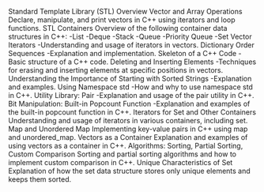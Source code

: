 Standard Template Library (STL) Overview
Vector and Array Operations
Declare, manipulate, and print vectors in C++ using iterators and loop functions.
STL Containers
Overview of the following container data structures in C++:
-List
-Deque
-Stack
-Queue
-Priority Queue
-Set
Vector Iterators
-Understanding and usage of iterators in vectors.
Dictionary Order Sequences
-Explanation and implementation.
Skeleton of a C++ Code
-Basic structure of a C++ code.
Deleting and Inserting Elements
-Techniques for erasing and inserting elements at specific positions in vectors.
Understanding the Importance of Starting with Sorted Strings
-Explanation and examples.
Using Namespace std
-How and why to use namespace std in C++.
Utility Library: Pair
-Explanation and usage of the pair utility in C++.
Bit Manipulation: Built-in Popcount Function
-Explanation and examples of the built-in popcount function in C++.
Iterators for Set and Other Containers
Understanding and usage of iterators in various containers, including set.
Map and Unordered Map
Implementing key-value pairs in C++ using map and unordered_map.
Vectors as a Container
Explanation and examples of using vectors as a container in C++.
Algorithms: Sorting, Partial Sorting, Custom Comparison
Sorting and partial sorting algorithms and how to implement custom comparison in C++.
Unique Characteristics of Set
Explanation of how the set data structure stores only unique elements and keeps them sorted.
